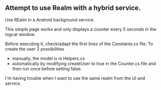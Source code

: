 <h2>Attempt to use Realm with a hybrid service.</h2>

Use REalm in a Android background service.

This simple page works and only displays a counter every 5 seconds in the logcat window.<br>

Before executing it, check/adapt the first lines of the Constants.cs file.
To create the user 2 possibilities
- manually, the model is in Helpers.cs
- automatically by modifying createUser to true in the Counter.cs file and then run once before setting false.

I'm having trouble when I want to use the same realm from the UI and service.
